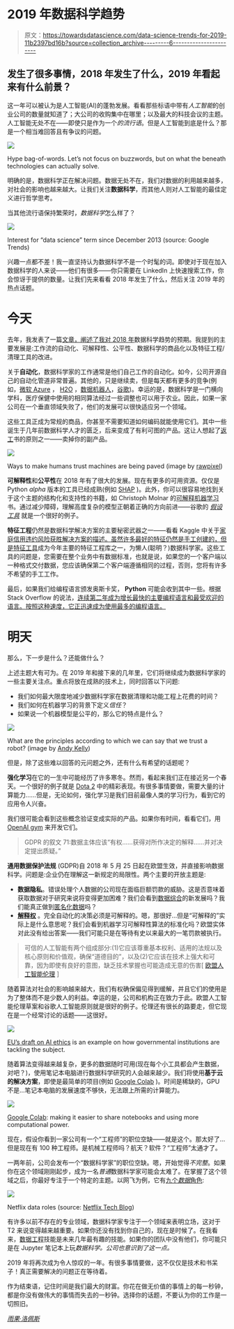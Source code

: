 # 2019 年数据科学趋势

> 原文：<https://towardsdatascience.com/data-science-trends-for-2019-11b2397bd16b?source=collection_archive---------6----------------------->

## 发生了很多事情，2018 年发生了什么，2019 年看起来有什么前景？

这一年可以被认为是人工智能(AI)的蓬勃发展。看看那些标语中带有*人工智能*的创业公司的数量就知道了；大公司的收购集中在哪里；以及最大的科技会议的主题。人工智能无处不在——即使只是作为一个*的流行语*。但是人工智能到底是什么？那是一个相当难回答且有争议的问题。

![](img/e79eaf758fb01025caddd3b763ac64d8.png)

Hype bag-of-words. Let’s not focus on buzzwords, but on what the beneath technologies can actually solve.

明确的是，数据科学正在解决问题。数据无处不在，我们对数据的利用越来越多，对社会的影响也越来越大。让我们关注**数据科学**，而其他人则对人工智能的最佳定义进行哲学思考。

当其他流行语保持繁荣时，*数据科学*怎么样了？

![](img/a5500a8ca485919d7b50869369da496f.png)

Interest for “data science” term since December 2013 (source: Google Trends)

兴趣一点都不差！我一直坚持认为数据科学不是一个时髦的词。即使对于现在加入数据科学的人来说——他们有很多——你只需要在 LinkedIn 上快速搜索工作，你会惊讶于提供的数量。让我们先来看看 2018 年发生了什么，然后关注 2019 年的热点话题。

# 今天

去年，我发表了一篇[文章，阐述了我对 2018 年](https://www.linkedin.com/pulse/data-science-trends-2018-hugo-lopes/)数据科学趋势的预期。我提到的主要发展是:工作流的自动化、可解释性、公平性、数据科学的商品化以及特征工程/清理工具的改进。

关于**自动化**，数据科学家的工作通常是他们自己工作的自动化。如今，公司开源自己的自动化管道非常普遍。其他的，只是继续卖，但是每天都有更多的竞争(例如，[微软 Azure](https://azure.microsoft.com/en-us/) ， [H2O](https://www.h2o.ai/solutions/) ，[数据机器人](https://www.datarobot.com/)，[谷歌](https://ai.google/tools/))。幸运的是，数据科学是一门横向学科，医疗保健中使用的相同算法经过一些调整也可以用于农业。因此，如果一家公司在一个垂直领域失败了，他们的发展可以很快适应另一个领域。

这些工具正成为常规的商品，你甚至不需要知道如何编码就能使用它们。其中一些诞生于几年前数据科学人才的匮乏，后来变成了有利可图的产品。这让人想起了[返工](https://basecamp.com/books/rework)书的原则之一——卖掉你的副产品。

![](img/bf6d03fab259a4b79a47eea8bec9a63d.png)

Ways to make humans trust machines are being paved (image by [rawpixel](https://unsplash.com/@rawpixel/portfolio))

**可解释性**和**公平性**在 2018 年有了很大的发展。现在有更多的可用资源。仅仅是 Python *alpha* 版本的工具已经成熟(例如 [SHAP](https://github.com/slundberg/shap) )。此外，你可以很容易地找到关于这个主题的结构化和支持性的书籍，如 Christoph Molnar 的[可解释机器学习](https://christophm.github.io/interpretable-ml-book/)书。通过减少障碍，理解高度复杂的模型正朝着正确的方向前进——谷歌的 [*假设工具*](https://pair-code.github.io/what-if-tool/) 就是一个很好的例子。

**特征工程**仍然是数据科学解决方案的主要秘密武器之一——看看 Kaggle 中关于[家庭信用违约风险获胜解决方案的描述。虽然许多最好的特征仍然是手工创建的，但是](https://www.kaggle.com/c/home-credit-default-risk)[特征工具](https://github.com/Featuretools/featuretools)成为今年主要的特征工程库之一，为懒人(聪明？)数据科学家。这些工具的问题是，您需要在整个业务中有数据标准，也就是说，如果您的一个客户端以一种格式交付数据，您应该确保第二个客户端遵循相同的过程，否则，您将有许多不希望的手工工作。

最后，如果我们给编程语言颁发奥斯卡奖， **Python** 可能会收到其中一些。根据 Stack Overflow 的说法，[连续第二年成为增长最快的主要编程语言和最受欢迎的语言。按照这种速度，它正迅速成为使用最多的编程语言。](https://insights.stackoverflow.com/survey/2018/)

# 明天

那么，下一步是什么？还能做什么？

上述主题大有可为。在 2019 年和接下来的几年里，它们将继续成为数据科学家的一些主要关注点。重点将放在成熟的技术上，同时回答以下问题:

*   我们如何最大限度地减少数据科学家在数据清理和功能工程上花费的时间？
*   我们如何在机器学习的背景下定义*信任*？
*   如果说一个机器模型是公平的，那么它的特点是什么？

![](img/09661b38c67d6392852bbe13a8024d0c.png)

What are the principles according to which we can say that we trust a robot? (image by [Andy Kelly](https://unsplash.com/@askkell))

但是，除了这些难以回答的元问题之外，还有什么有希望的话题呢？

**强化学习**在它的一生中可能经历了许多寒冬。然而，看起来我们正在接近另一个春天。一个很好的例子就是 [Dota 2](https://www.youtube.com/watch?v=w3ues-NayAs) 中的精彩表现。有很多事情要做，需要大量的计算能力……但是，无论如何，强化学习是我们目前最像人类的学习行为，看到它的应用令人兴奋。

我们很可能会看到这些概念验证变成实际的产品。如果你有时间，看看它们，用 [OpenAI gym](https://gym.openai.com/) 来开发它们。

> GDPR 的叙文 71:数据主体应该“有权……获得对所作决定的解释……并对决定提出质疑。”

**通用数据保护法规** (GDPR)自 2018 年 5 月 25 日起在欧盟生效，并直接影响数据科学。问题是:企业仍在理解这一新规定的局限性。两个主要的开放主题是:

*   **数据隐私**。错误处理个人数据的公司现在面临巨额罚款的威胁。这是否意味着获取数据对于研究来说将变得更加困难？我们会看到[数据综合](/synthetic-data-generation-a-must-have-skill-for-new-data-scientists-915896c0c1ae)的新发展吗？我们能真正做到[匿名化数据](https://www.fastcompany.com/90278465/sorry-your-data-can-still-be-identified-even-its-anonymized)吗？
*   [**解释权**](https://en.wikipedia.org/wiki/Right_to_explanation) 。完全自动化的决策必须是可解释的。嗯，那很好…但是“可解释的”实际上是什么意思呢？我们会看到机器学习可解释性算法的标准化吗？欧盟实体对此没有给出答案——我们可能只是在等待有史以来最大的一笔罚款被执行。

> 可信的人工智能有两个组成部分:(1)它应该尊重基本权利、适用的法规以及核心原则和价值观，确保“道德目的”，以及(2)它应该在技术上强大和可靠，因为即使有良好的意图，缺乏技术掌握也可能造成无意的伤害[ [欧盟人工智能伦理](https://ec.europa.eu/digital-single-market/en/news/draft-ethics-guidelines-trustworthy-ai) ]

随着算法对社会的影响越来越大，我们有权确保偏见得到缓解，并且它们的使用是为了整体而不是少数人的利益。幸运的是，公司和机构正在致力于此。欧盟人工智能伦理草案和谷歌人工智能原则就是很好的例子。伦理还有很长的路要走，但它现在是一个经常讨论的话题——这很好。

![](img/794eea8d6085de5ec0c13cbfdeead89d.png)

[EU’s draft on AI ethics](https://ec.europa.eu/digital-single-market/en/news/draft-ethics-guidelines-trustworthy-ai) is an example on how governmental institutions are tackling the subject.

随着算法变得越来越复杂，更多的数据随时可用(现在每个小工具都会产生数据，对吧？)，使用笔记本电脑进行数据科学研究的人会越来越少。我们将使用**基于云的解决方案**，即使是最简单的项目(例如 [Google Colab](https://colab.research.google.com/) )。时间是稀缺的，GPU 不是…笔记本电脑的发展速度不够快，无法跟上所需的计算能力。

![](img/4954efde0e82ab5a487800ddf39cb6b9.png)

[Google Colab](https://colab.research.google.com/notebooks/welcome.ipynb): making it easier to share notebooks and using more computational power.

现在，假设你看到一家公司有一个“工程师”的职位空缺——就是这个。那太好了…但是现在有 100 种工程师。是机械工程师吗？航天？软件？“工程师”太通才了。

一两年前，公司会发布一个“数据科学家”的职位空缺。嗯，开始觉得*不完整*。如果你在这个领域刚刚起步，成为一名*普通*数据科学家可能会太难了。在掌握了这个领域之后，你最好专注于一个特定的主题。以网飞为例，它有[九个*数据*角色](https://medium.com/netflix-techblog/notebook-innovation-591ee3221233):

![](img/96e89c06b3fb5cee37c99dee4e20665f.png)

Netflix data roles (source: [Netflix Tech Blog](https://medium.com/netflix-techblog/notebook-innovation-591ee3221233))

有许多以前不存在的专业领域，数据科学家专注于一个领域来表明立场，这对于 T2 来说变得越来越重要。如果你还没有找到你自己的，现在是时候了。在我看来，[数据工程](https://www.oreilly.com/ideas/data-engineers-vs-data-scientists)技能是未来几年最有趣的技能。如果你的团队中没有他们，你可能只是在 Jupyter 笔记本上玩*数据科学。公司也意识到了这一点。*

2019 年将再次成为令人惊叹的一年。有很多事情要做，这不仅仅是技术和书呆子！真正需要解决的问题正在等待着。

作为结束语，记住时间是我们最大的财富。你花在做无价值的事情上的每一秒钟，都是你没有做伟大的事情而失去的一秒钟。选择你的话题，不要认为你的工作是一切照旧。

[*雨果·洛佩斯*](https://www.linkedin.com/in/hugodlopes/)
